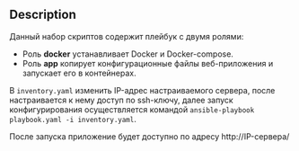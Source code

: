## Description
Данный набор скриптов содержит плейбук с двумя ролями:
- Роль **docker** устанавливает Docker и Docker-compose.
- Роль **app** копирует конфигурационные файлы веб-приложения и запускает его в контейнерах.

В ```inventory.yaml``` изменить IP-адрес настраиваемого сервера, после настраивается к нему доступ по ssh-ключу, далее запуск конфигурирования осуществляется командой ```ansible-playbook playbook.yaml -i inventory.yaml```.

После запуска приложение будет доступно по адресу http://IP-сервера/